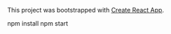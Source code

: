 This project was bootstrapped with [Create React App](https://github.com/facebookincubator/create-react-app).

npm install
npm start